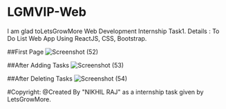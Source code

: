 # LGMVIP-Web
I am glad toLetsGrowMore Web Development Internship Task1.  Details : To Do List  Web App Using ReactJS, CSS, Bootstrap.  


##First Page
![Screenshot (52)](https://user-images.githubusercontent.com/106947003/177018079-c0714434-141f-43b3-899b-4430d76cd1c5.jpg)

##After Adding Tasks
![Screenshot (53)](https://user-images.githubusercontent.com/106947003/177018085-27f00e61-c012-4dbb-b73b-f3185bb5b18c.jpg)

##After Deleting Tasks
![Screenshot (54)](https://user-images.githubusercontent.com/106947003/177018100-0ebf39b7-c695-4a20-a0db-5abe0b6083f6.jpg)


#Copyright: @Created By "NIKHIL RAJ" as a internship task given by LetsGrowMore.
